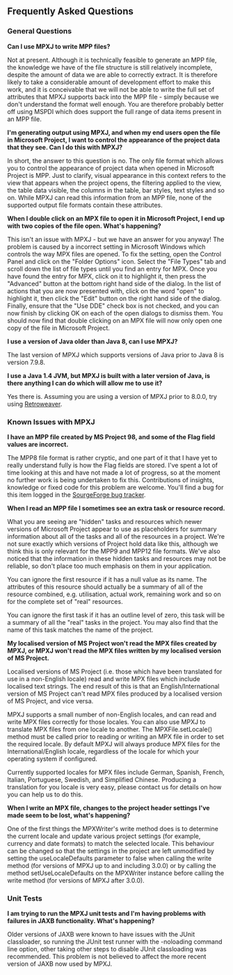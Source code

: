 ## Frequently Asked Questions
### General Questions

**Can I use MPXJ to write MPP files?**

Not at present. Although it is technically feasible to generate an MPP file, the
knowledge we have of the file structure is still relatively incomplete, despite
the amount of data we are able to correctly extract. It is therefore likely to
take a considerable amount of development effort to make this work, and it is
conceivable that we will not be able to write the full set of attributes that
MPXJ supports back into the MPP file - simply because we don't understand the
format well enough. You are therefore probably better off using MSPDI which does
support the full range of data items present in an MPP file.

**I'm generating output using MPXJ, and when my end users open the file in
Microsoft Project, I want to control the appearance of the project data that
they see. Can I do this with MPXJ?**

In short, the answer to this question is no. The only file format which allows
you to control the appearance of project data when opened in Microsoft Project
is MPP. Just to clarify, visual appearance in this context refers to the view
that appears when the project opens, the filtering applied to the view, the
table data visible, the columns in the table, bar styles, text styles and so on.
While MPXJ can read this information from an MPP file, none of the supported
output file formats contain these attributes.

**When I double click on an MPX file to open it in Microsoft Project, I end up
with two copies of the file open. What's happening?**

This isn't an issue with MPXJ - but we have an answer for you anyway! The
problem is caused by a incorrect setting in Microsoft Windows which controls the
way MPX files are opened. To fix the setting, open the Control Panel and click
on the "Folder Options" icon. Select the "File Types" tab and scroll down the
list of file types until you find an entry for MPX. Once you have found the
entry for MPX, click on it to highlight it, then press the "Advanced" button at
the bottom right hand side of the dialog. In the list of actions that you are
now presented with, click on the word "open" to highlight it, then click the
"Edit" button on the right hand side of the dialog. Finally, ensure that the
"Use DDE" check box is not checked, and you can now finish by clicking OK on
each of the open dialogs to dismiss them. You should now find that double
clicking on an MPX file will now only open one copy of the file in Microsoft
Project.

**I use a version of Java older than Java 8, can I use MPXJ?**

The last version of MPXJ which supports versions of Java prior to Java 8 is
version 7.9.8.

**I use a Java 1.4 JVM, but MPXJ is built with a later version of Java, is there
anything I can do which will allow me to use it?**

Yes there is. Assuming you are using a version of MPXJ prior to 8.0.0,
try using [Retroweaver](http://retroweaver.sourceforge.net/).

### Known Issues with MPXJ
**I have an MPP file created by MS Project 98, and some of the Flag field values
are incorrect.**

The MPP8 file format is rather cryptic, and one part of it that I have yet to
really understand fully is how the Flag fields are stored. I've spent a lot of
time looking at this and have not made a lot of progress, so at the moment no
further work is being undertaken to fix this. Contributions of insights,
knowledge or fixed code for this problem are welcome. You'll find a bug for this
item logged in the
[SourgeForge bug tracker](http://sourceforge.net/tracker/index.php?func=detail&aid=816347&group_id=70649&atid=528541).

**When I read an MPP file I sometimes see an extra task or resource record.**

What you are seeing are "hidden" tasks and resources which newer versions of
Microsoft Project appear to use as placeholders for summary information about
all of the tasks and all of the resources in a project. We're not sure exactly
which versions of Project hold data like this, although we think this is only
relevant for the MPP9 and MPP12 file formats. We've also noticed that the
information in these hidden tasks and resources may not be reliable, so don't
place too much emphasis on them in your application.

You can ignore the first resource if it has a null value as its name. The
attributes of this resource should actually be a summary of all of the resource
combined, e.g. utilisation, actual work, remaining work and so on for the
complete set of "real" resources.

You can ignore the first task if it has an outline level of zero, this task will
be a summary of all the "real" tasks in the project. You may also find that the
name of this task matches the name of the project.

**My localised version of MS Project won't read the MPX files created by MPXJ,
or MPXJ won't read the MPX files written by my localised version of MS Project.**

Localised versions of MS Project (i.e. those which have been translated for use
in a non-English locale) read and write MPX files which include localised text
strings. The end result of this is that an English/International version of MS
Project can't read MPX files produced by a localised version of MS Project, and
vice versa.

MPXJ supports a small number of non-English locales, and can read and write MPX
files correctly for those locales. You can also use MPXJ to translate MPX files
from one locale to another. The MPXFile.setLocale() method must be called prior
to reading or writing an MPX file in order to set the required locale. By
default MPXJ will always produce MPX files for the International/English locale,
regardless of the locale for which your operating system if configured.

Currently supported locales for MPX files include German, Spanish, French,
Italian, Portuguese, Swedish, and Simplified Chinese. Producing a translation
for you locale is very easy, please contact us for details on how you can help
us to do this.

**When I write an MPX file, changes to the project header settings I've made
seem to be lost, what's happening?**

One of the first things the MPXWriter's write method does is to determine the
current locale and update various project settings (for example, currency and
date formats) to match the selected locale. This behaviour can be changed so
that the settings in the project are left unmodified by setting the
useLocaleDefaults parameter to false when calling the write method (for versions
of MPXJ up to and including 3.0.0) or by calling the method setUseLocaleDefaults
on the MPXWriter instance before calling the write method (for versions of MPXJ
after 3.0.0).

### Unit Tests
**I am trying to run the MPXJ unit tests and I'm having problems with failures
in JAXB functionality. What's happening?**

Older versions of JAXB were known to have issues with the JUnit classloader, so
running the JUnit test runner with the -noloading command line option, other
taking other steps to disable JUnit classloading was recommended. This problem
is not believed to affect the more recent version of JAXB now used by MPXJ.
